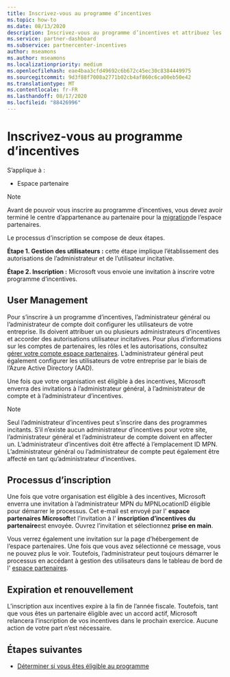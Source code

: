```yaml
---
title: Inscrivez-vous au programme d’incentives
ms.topic: how-to
ms.date: 08/13/2020
description: Inscrivez-vous au programme d’incentives et attribuez les rôles nécessaires à la gestion des utilisateurs.
ms.service: partner-dashboard
ms.subservice: partnercenter-incentives
author: mseamons
ms.author: mseamons
ms.localizationpriority: medium
ms.openlocfilehash: eae4baa3cfd49692c6b672c45ec30c8384449975
ms.sourcegitcommit: 9d3f88f7008a2771b02cb4af860c6ca00eb50e42
ms.translationtype: MT
ms.contentlocale: fr-FR
ms.lasthandoff: 08/17/2020
ms.locfileid: "88426996"
---
```

# <a name="enroll-in-the-incentives-program"></a>Inscrivez-vous au programme d’incentives

S’applique à :

- Espace partenaire

>[!NOTE]
>Avant de pouvoir vous inscrire au programme d’incentives, vous devez avoir terminé le centre d’appartenance au partenaire pour la [migration](prepare-pmc-pc-migration.md)de l’espace partenaires.

Le processus d’inscription se compose de deux étapes.

**Étape 1. Gestion des utilisateurs :** cette étape implique l’établissement des autorisations de l’administrateur et de l’utilisateur incitative.

**Étape 2. Inscription :** Microsoft vous envoie une invitation à inscrire votre programme d’incentives.

## <a name="user-management"></a>User Management

Pour s’inscrire à un programme d’incentives, l’administrateur général ou l’administrateur de compte doit configurer les utilisateurs de votre entreprise. Ils doivent attribuer un ou plusieurs administrateurs d’incentives et accorder des autorisations utilisateur incitatives. Pour plus d’informations sur les comptes de partenaires, les rôles et les autorisations, consultez [gérer votre compte espace partenaires](partner-center-account-setup.md). L’administrateur général peut également configurer les utilisateurs de votre entreprise par le biais de l’Azure Active Directory (AAD).

Une fois que votre organisation est éligible à des incentives, Microsoft enverra des invitations à l’administrateur général, à l’administrateur de compte et à l’administrateur d’incentives.

>[!NOTE]
>Seul l’administrateur d’incentives peut s’inscrire dans des programmes incitants. S’il n’existe aucun administrateur d’incentives pour votre site, l’administrateur général et l’administrateur de compte doivent en affecter un. L’administrateur d’incentives doit être affecté à l’emplacement ID MPN. L’administrateur général ou l’administrateur de compte peut également être affecté en tant qu’administrateur d’incentives.

## <a name="enrollment-process"></a>Processus d’inscription

Une fois que votre organisation est éligible à des incentives, Microsoft enverra une invitation à l’administrateur MPN du MPNLocationID éligible pour démarrer le processus. Cet e-mail est envoyé par l' **espace partenaires Microsoft**et l’invitation à l' **inscription d’incentives du partenaire**est envoyée. Ouvrez l’invitation et sélectionnez **prise en main**.

Vous verrez également une invitation sur la page d’hébergement de l’espace partenaires. Une fois que vous avez sélectionné ce message, vous ne pouvez plus le voir. Toutefois, l’administrateur peut toujours démarrer le processus en accédant à gestion des utilisateurs dans le tableau de bord de l' [espace partenaires](https://partner.microsoft.com/dashboard/).

## <a name="expiration-and-renewal"></a>Expiration et renouvellement

L’inscription aux incentives expire à la fin de l’année fiscale. Toutefois, tant que vous êtes un partenaire éligible avec un accord actif, Microsoft relancera l’inscription de vos incentives dans le prochain exercice. Aucune action de votre part n’est nécessaire.

## <a name="next-steps"></a>Étapes suivantes

- [Déterminer si vous êtes éligible au programme](incentives-determined-your-program-eligibility.md)
